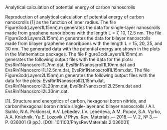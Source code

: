 Analytical calculation of potential energy of carbon nanoscrolls

Reproduction of analytical calculation of potential energy of carbon nanoscrolls [1] as the function of inner radius. 
The file Figure3cd(Layers1L15nm).m  generates the data for single-layer nanoscrolls made from graphene nanoribbons with the length L = 7, 10, 12.5 nm. The file Figure3cd(Layers2L15nm).m  generates the data for bilayer nanoscrolls made from bilayer grapheme nanoribbons with the length L = 15, 20, 25, and 30 nm. 
The generated  data with the potential energy are shown in the plots in the Mathematica packages. 
The file Figure3cd(Layers1L15nm).m generates the following output files with the data for the plots:
EvsRin1Nanoscroll1L7nm.dat, EvsRin1Nanoscroll1L10nm.dat and EvsRin1Nanoscroll1L12.5nm.dat, EvsRin1Nanoscroll1L15nm.dat.
The file Figure3cd(Layers2L15nm).m generates the following output files with the data for the plots: EvsRin1Nanoscroll2L15nm.dat, EvsRin1Nanoscroll2L20nm.dat, EvsRin1Nanoscroll2L25nm.dat and EvsRin1Nanoscroll2L30nm.dat.

[1]. Structure and energetics of carbon, hexagonal boron nitride, and carbon/hexagonal boron nitride single-layer and bilayer nanoscrolls / A.I. Siahlo, N.A. Poklonski, A.V. Lebedev, I.V. Lebedeva, A.M. Popov, S.A. Vyrko, A.A. Knizhnik, Yu.E. Lozovik // Phys. Rev. Materials.— 2018.— V. 2, № 3.— P. 036001 (9 pp.). [DOI: 10.1103/PhysRevMaterials.2.036001]
